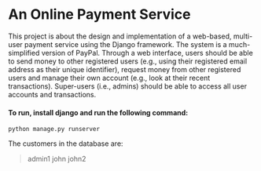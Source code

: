 # An Online Payment Service

This project is about the design and implementation of a web-based, multi-user payment service using the Django framework. The system is a much-simplified version of PayPal. Through a  web interface, users should be able to send money to other registered users (e.g., using their registered email address as their unique identifier), request money from other registered users and manage their own account (e.g., look at their recent transactions). Super-users (i.e., admins) should be able to access all user accounts and transactions. 

#### To run, install django and run the following command:
```
python manage.py runserver
```

The customers in the database are:
> admin1
> john 
> john2

